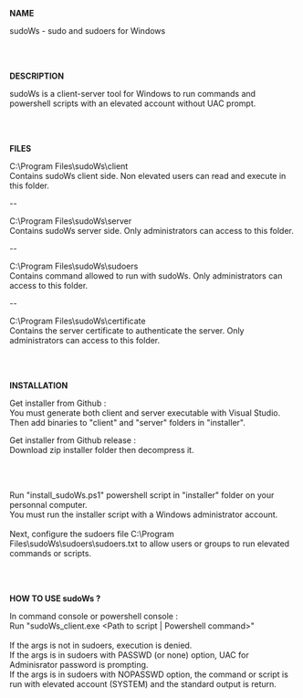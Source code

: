 <b>NAME</b>

sudoWs - sudo and sudoers for Windows

<br><br>

<b>DESCRIPTION</b> 

sudoWs is a client-server tool for Windows to run commands and powershell scripts with an elevated account without UAC prompt.

<br><br>

<b>FILES</b>

C:\Program Files\sudoWs\client\
Contains sudoWs client side. Non elevated users can read and execute in this folder.

--

C:\Program Files\sudoWs\server\
Contains sudoWs server side. Only administrators can access to this folder.

--

C:\Program Files\sudoWs\sudoers\
Contains command allowed to run with sudoWs. Only administrators can access to this folder.

--

C:\Program Files\sudoWs\certificate\
Contains the server certificate to authenticate the server. Only administrators can access to this folder.

<br><br>

<b>INSTALLATION</b>

Get installer from Github : <br>
You must generate both client and server executable with Visual Studio.<br>
Then add binaries to "client" and "server" folders in "installer".<br>

Get installer from Github release : <br>
Download zip installer folder then decompress it.<br>

<br><br>

Run "install_sudoWs.ps1" powershell script in "installer" folder on your personnal computer.<br>
You must run the installer script with a Windows administrator account.<br>
<br>
Next, configure the sudoers file C:\Program Files\sudoWs\sudoers\sudoers.txt to allow users or groups to run elevated commands or scripts.

<br><br>

<b>HOW TO USE sudoWs ?</b>

In command console or powershell console :<br>
Run "sudoWs_client.exe <Path to script | Powershell command>"
<br><br>
If the args is not in sudoers, execution is denied.<br>
If the args is in sudoers with PASSWD (or none) option, UAC for Adminisrator password is prompting.<br>
If the args is in sudoers with NOPASSWD option, the command or script is run with elevated account (SYSTEM) and the standard output is return.<br>
